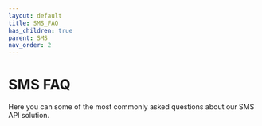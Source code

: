 ```yaml
---
layout: default
title: SMS_FAQ
has_children: true
parent: SMS
nav_order: 2
---
```


# SMS FAQ

Here you can some of the most commonly asked questions about our SMS API solution.
